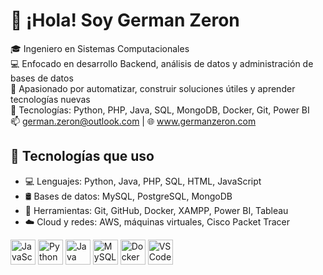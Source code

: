 # 👋 ¡Hola! Soy German Zeron

🎓 Ingeniero en Sistemas Computacionales  
💻 Enfocado en desarrollo Backend, análisis de datos y administración de bases de datos  
🚀 Apasionado por automatizar, construir soluciones útiles y aprender tecnologías nuevas  
🔧 Tecnologías: Python, PHP, Java, SQL, MongoDB, Docker, Git, Power BI  
📫 german.zeron@outlook.com | 🌐 www.germanzeron.com

## 🔨 Tecnologías que uso

- 💻 Lenguajes: Python, Java, PHP, SQL, HTML, JavaScript  
- 🛢️ Bases de datos: MySQL, PostgreSQL, MongoDB  
- 🧰 Herramientas: Git, GitHub, Docker, XAMPP, Power BI, Tableau  
- ☁️ Cloud y redes: AWS, máquinas virtuales, Cisco Packet Tracer

<p align="left">
  <img src="https://cdn.jsdelivr.net/gh/devicons/devicon/icons/javascript/javascript-original.svg" alt="JavaScript" width="40"/>
  <img src="https://cdn.jsdelivr.net/gh/devicons/devicon/icons/python/python-original.svg" alt="Python" width="40"/>
  <img src="https://cdn.jsdelivr.net/gh/devicons/devicon/icons/java/java-original.svg" alt="Java" width="40"/>
  <img src="https://cdn.jsdelivr.net/gh/devicons/devicon/icons/mysql/mysql-original.svg" alt="MySQL" width="40"/>
  <img src="https://cdn.jsdelivr.net/gh/devicons/devicon/icons/docker/docker-original.svg" alt="Docker" width="40"/>
  <img src="https://cdn.jsdelivr.net/gh/devicons/devicon/icons/vscode/vscode-original.svg" alt="VSCode" width="40"/>
</p>

